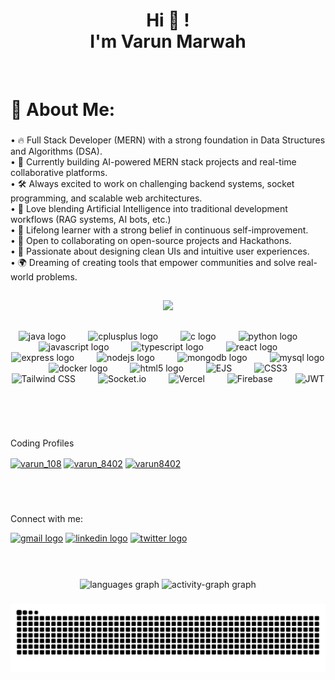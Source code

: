 <h1 align="center">Hi 👋 ! <br>I'm Varun Marwah </h1><br>

###

<h1 align="left">💫 About Me:</h1>

###

<p align="left">
    • 🔥 Full Stack Developer (MERN) with a strong foundation in Data Structures and Algorithms (DSA).<br>
    • 🎯 Currently building AI-powered MERN stack projects and real-time collaborative platforms.<br>
    • 🛠️ Always excited to work on challenging backend systems, socket programming, and scalable web architectures.<br>
    • 🤖 Love blending Artificial Intelligence into traditional development workflows (RAG systems, AI bots, etc.)<br>
    • 🧠 Lifelong learner with a strong belief in continuous self-improvement.<br>
    • 💬 Open to collaborating on open-source projects and Hackathons.<br>
    • 🎨 Passionate about designing clean UIs and intuitive user experiences.<br>
    • 🌍 Dreaming of creating tools that empower communities and solve real-world problems.
  </p>
<h2></h2>

###

<div align="center">
  <img src="https://profile-counter.glitch.me/varun8402/count.svg?"  />
</div>

<h2></h2>

###

<div align="center">

  <img src="https://cdn.jsdelivr.net/gh/devicons/devicon/icons/java/java-original.svg" height="39" alt="java logo"  />
  <img width = "28" />
  <img src="https://cdn.jsdelivr.net/gh/devicons/devicon/icons/cplusplus/cplusplus-original.svg" height="39" alt="cplusplus logo"  />
  <img width = "28" />
  <img src="https://cdn.jsdelivr.net/gh/devicons/devicon/icons/c/c-original.svg" height="39" alt="c logo"  />
  <img width = "28" />
  <img src="https://cdn.jsdelivr.net/gh/devicons/devicon/icons/python/python-original.svg" height="39" alt="python logo"  />
  <img width = "28" />
  <img src="https://cdn.jsdelivr.net/gh/devicons/devicon/icons/javascript/javascript-original.svg" height="39" alt="javascript logo"  />
  <img width = "28" />
  <img src="https://cdn.jsdelivr.net/gh/devicons/devicon/icons/typescript/typescript-original.svg" height="39" alt="typescript logo"  />
  <img width = "28" />
  <img src="https://cdn.jsdelivr.net/gh/devicons/devicon/icons/react/react-original.svg" height="39" alt="react logo"  />
  <img width = "28" />
  <img src="https://cdn.jsdelivr.net/gh/devicons/devicon/icons/express/express-original.svg" height="39" alt="express logo"  />
  <img width = "28" />
  <img src="https://cdn.jsdelivr.net/gh/devicons/devicon/icons/nodejs/nodejs-original.svg" height="39" alt="nodejs logo"  />
  <img width = "28" />
  <img src="https://cdn.jsdelivr.net/gh/devicons/devicon/icons/mongodb/mongodb-plain-wordmark.svg" height="39" alt="mongodb logo"  />
  <img width = "28" />
  <img src="https://cdn.jsdelivr.net/gh/devicons/devicon/icons/mysql/mysql-original-wordmark.svg" height="39" alt="mysql logo"  />
  <img width = "28" />
  <img src="https://cdn.jsdelivr.net/gh/devicons/devicon/icons/docker/docker-original.svg" height="39" alt="docker logo"  />
  <img width = "28" />
  <img src="https://cdn.jsdelivr.net/gh/devicons/devicon/icons/html5/html5-original.svg" height="39" alt="html5 logo"  />
  <img width = "28" />
  <img src="https://img.icons8.com/color/48/ejs.png"  width="40" height="40" alt="EJS"/>
  <img width = "28" />
  <img src="https://cdn.jsdelivr.net/gh/devicons/devicon/icons/css3/css3-original.svg" alt="CSS3" width="40" height="40"/>
  <img width = "28" />
  <img src="https://www.vectorlogo.zone/logos/tailwindcss/tailwindcss-icon.svg" alt="Tailwind CSS" width="40" height="40"/>
  <img width = "28" />
  <img src="https://cdn.jsdelivr.net/gh/devicons/devicon/icons/socketio/socketio-original.svg" alt="Socket.io" width="40" height="40"/>
  <img width = "28" />
  <img src="https://www.vectorlogo.zone/logos/vercel/vercel-icon.svg" alt="Vercel" width="40" height="40"/>
  <img width = "28" />
  <img src="https://brandeps.com/logo-download/F/Firebase-logo-vector-02.svg"  width="40" height="40" alt="Firebase"/>
  <img width = "28" />
  <img src="https://jwt.io/img/pic_logo.svg"  width="40" height="40" alt="JWT"/>
</div>
<h2></h2>
<br><br>

###

<p align="left">Coding Profiles</p>
<a href="https://www.codechef.com/users/varun_108" target="blank" ><img align="center" src="https://img.icons8.com/ios-filled/50/FFFFFF/codechef.png" alt="varun_108" height="40" width="40" /></a>
<a href="https://codeforces.com/profile/varun_8402" target="blank"><img align="center" src="https://raw.githubusercontent.com/rahuldkjain/github-profile-readme-generator/master/src/images/icons/Social/codeforces.svg" alt="varun_8402" height="40" width="40" /></a>
<a href="https://www.leetcode.com/varun8402" target="blank"><img align="center" src="https://raw.githubusercontent.com/rahuldkjain/github-profile-readme-generator/master/src/images/icons/Social/leet-code.svg" alt="varun8402" height="30" width="40" /></a>
</p><br><br>


###

<p align="left">Connect with me: </p>
<div align="left">
  <a href = "mailto:varunmarwah.2004@gmail.com"><img src="https://img.shields.io/static/v1?message=Gmail&logo=gmail&label=&color=D14836&logoColor=white&labelColor=&style=for-the-badge" height="35" alt="gmail logo"  /></a>
 <a href = "https://www.linkedin.com/in/varun-marwah/"> <img src="https://img.shields.io/static/v1?message=LinkedIn&logo=linkedin&label=&color=0077B5&logoColor=white&labelColor=&style=for-the-badge" height="35" alt="linkedin logo"  /></a>
 <a href = "https://x.com/Varun8402"> <img src="https://img.shields.io/static/v1?message=Twitter&logo=twitter&label=&color=1DA1F2&logoColor=white&labelColor=&style=for-the-badge" height="35" alt="twitter logo"  /></a>
</div><br><br>

###

<div align="center">
  <!--<img src="https://github-readme-stats.vercel.app/api?username=varun8402&hide_title=false&hide_rank=false&show_icons=true&include_all_commits=true&count_private=true&disable_animations=false&theme=midnight-purple&locale=en&hide_border=false" height="150" alt="stats graph"  /> -->
  <img src="https://github-readme-stats.vercel.app/api/top-langs?username=varun8402&locale=en&hide_title=false&layout=compact&card_width=320&langs_count=10&theme=github_dark&hide_border=false" height="170" alt="languages graph"  />
  <img src="https://github-readme-activity-graph.vercel.app/graph?username=varun8402&theme=github-dark-dimmed" height="170" alt="activity-graph graph"  />
 <!-- <img src="https://github-profile-trophy.vercel.app?username=varun8402&theme=tokyonight&no-frame=true&no-bg=true" height="150" alt="trophy graph"  /> -->
</div>

###

<div  align="center">
<img  src="https://raw.githubusercontent.com/varun8402/varun8402/output/snake.svg"  alt="Snake animation"/>
</div>

###
